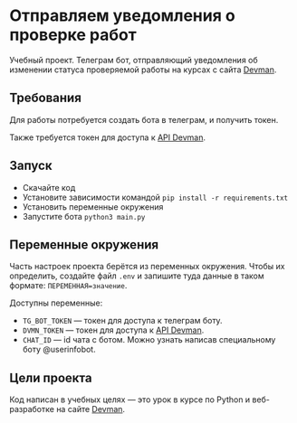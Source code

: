 # Отправляем уведомления о проверке работ

Учебный проект. Teлеграм бот, отправляющий уведомления об изменении статуса проверяемой работы на курсах с сайта [Devman](https://dvmn.org).
## Требования
Для работы потребуется создать бота в телеграм, и получить токен. 

Также требуется токен для доступа к [API Devman](https://dvmn.org/api/docs/).

## Запуск

- Скачайте код
- Установите зависимости командой `pip install -r requirements.txt`
- Установить переменные окружения
- Запустите бота `python3 main.py`


## Переменные окружения

Часть настроек проекта берётся из переменных окружения. Чтобы их определить, создайте файл `.env` и запишите туда данные в таком формате: `ПЕРЕМЕННАЯ=значение`.

Доступны переменные:
- `TG_BOT_TOKEN` — токен для доступа к телеграм боту.
- `DVMN_TOKEN` — токен для доступа к [API Devman](https://dvmn.org/api/docs/).
- `CHAT_ID` — id чата с ботом. Можно узнать написав специальному боту @userinfobot.

## Цели проекта

Код написан в учебных целях — это урок в курсе по Python и веб-разработке на сайте [Devman](https://dvmn.org).
